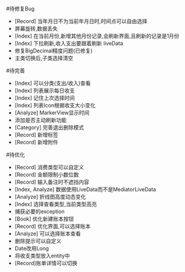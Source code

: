 #待修复Bug
 - [Record] 当年月日不为当前年月日时,时间点可以自由选择
 - 屏幕旋转,数据丢失
 - [Index] 在当前月份,新增其他月份记录,会刷新界面,且刷新的记录是1月份
 - [Index] 下拉刷新,收入支出要跟着刷新 liveData
 - 修复BigDecimal精度问题(已修复)
 - 主类切换后,子类选择清空
 
#待完善
 - [Index] 可以分类(支出/收入)查看
 - [Index] 列表展示每日收支
 - [Index] 记住上次选择时间
 - [Index] 列表Icon根据收支大小变化
 - [Analyze] MarkerView显示时间
 - 添加是否主动刷新功能
 - [Category] 完善退出删除模式
 - [Record] 新增标签
 - [Record] 新增附件

#待优化
 - [Record] 消费类型可以自定义
 - [Record] 金额限制小数位数
 - [Record] 输入备注时不遮挡内容
 - [Index, Analyze] 数据使用LiveData而不是MediatorLiveData
 - [Analyze] 折线图高度动态变化
 - [Index] 选择查看类型,当前类型高亮
 - 捕获必要的exception
 - [Book] 优化新建账本按钮
 - [Record] 优化界面,可以选择账本
 - [Analyze] 可以选择账本查看
 - 删除提示可以自定义
 - Date改用Long
 - 将收支类型放入entity中
 - [Record]账单详情可以切换